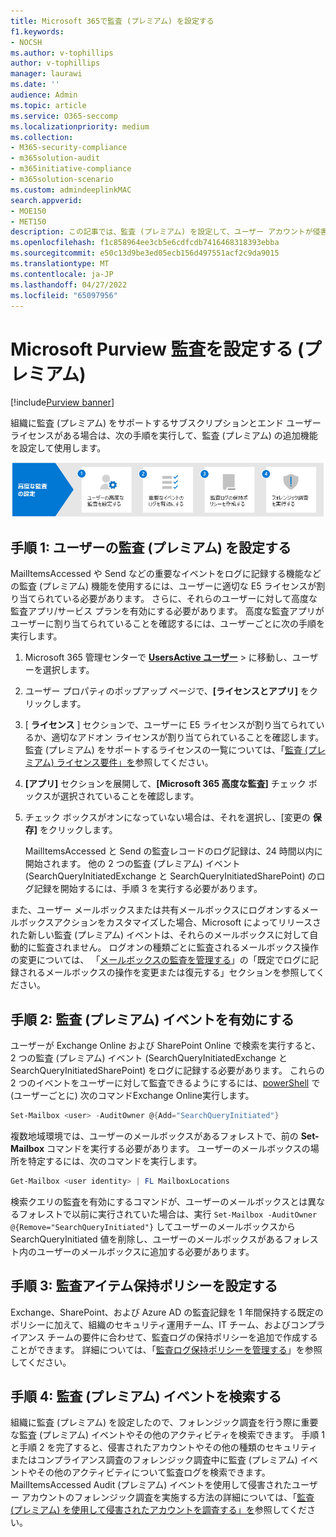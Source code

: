 ```yaml
---
title: Microsoft 365で監査 (プレミアム) を設定する
f1.keywords:
- NOCSH
ms.author: v-tophillips
author: v-tophillips
manager: laurawi
ms.date: ''
audience: Admin
ms.topic: article
ms.service: O365-seccomp
ms.localizationpriority: medium
ms.collection:
- M365-security-compliance
- m365solution-audit
- m365initiative-compliance
- m365solution-scenario
ms.custom: admindeeplinkMAC
search.appverid:
- MOE150
- MET150
description: この記事では、監査 (プレミアム) を設定して、ユーザー アカウントが侵害されたときにフォレンジック調査を実行したり、他のセキュリティ関連のインシデントを調査したりする方法について説明します。
ms.openlocfilehash: f1c858964ee3cb5e6cdfcdb7416468318393ebba
ms.sourcegitcommit: e50c13d9be3ed05ecb156d497551acf2c9da9015
ms.translationtype: MT
ms.contentlocale: ja-JP
ms.lasthandoff: 04/27/2022
ms.locfileid: "65097956"
---
```

# <a name="set-up-microsoft-purview-audit-premium"></a>Microsoft Purview 監査を設定する (プレミアム)

[!include[Purview banner](../includes/purview-rebrand-banner.md)]

組織に監査 (プレミアム) をサポートするサブスクリプションとエンド ユーザー ライセンスがある場合は、次の手順を実行して、監査 (プレミアム) の追加機能を設定して使用します。

![監査 (プレミアム) を設定するためのワークフロー。](../media/AdvancedAuditWorkflow.png)

## <a name="step-1-set-up-audit-premium-for-users"></a>手順 1: ユーザーの監査 (プレミアム) を設定する

MailItemsAccessed や Send などの重要なイベントをログに記録する機能などの監査 (プレミアム) 機能を使用するには、ユーザーに適切な E5 ライセンスが割り当てられている必要があります。 さらに、それらのユーザーに対して高度な監査アプリ/サービス プランを有効にする必要があります。 高度な監査アプリがユーザーに割り当てられていることを確認するには、ユーザーごとに次の手順を実行します。

1. Microsoft 365 管理センターで <a href="https://go.microsoft.com/fwlink/p/?linkid=834822" target="_blank">**UsersActive ユーザー**</a> > に移動し、ユーザーを選択します。

2. ユーザー プロパティのポップアップ ページで、**[ライセンスとアプリ]** をクリックします。

3. [ **ライセンス** ] セクションで、ユーザーに E5 ライセンスが割り当てられているか、適切なアドオン ライセンスが割り当てられていることを確認します。 監査 (プレミアム) をサポートするライセンスの一覧については、「[監査 (プレミアム) ライセンス要件」を](auditing-solutions-overview.md#audit-premium-1)参照してください。

4. **[アプリ]** セクションを展開して、**[Microsoft 365 高度な監査]** チェック ボックスが選択されていることを確認します。

5. チェック ボックスがオンになっていない場合は、それを選択し、[変更の **保存]** をクリックします。

   MailItemsAccessed と Send の監査レコードのログ記録は、24 時間以内に開始されます。 他の 2 つの監査 (プレミアム) イベント (SearchQueryInitiatedExchange と SearchQueryInitiatedSharePoint) のログ記録を開始するには、手順 3 を実行する必要があります。

また、ユーザー メールボックスまたは共有メールボックスにログオンするメールボックスアクションをカスタマイズした場合、Microsoft によってリリースされた新しい監査 (プレミアム) イベントは、それらのメールボックスに対して自動的に監査されません。 ログオンの種類ごとに監査されるメールボックス操作の変更については、 「[メールボックスの監査を管理する](enable-mailbox-auditing.md#change-or-restore-mailbox-actions-logged-by-default)」の「既定でログに記録されるメールボックスの操作を変更または復元する」セクションを参照してください。

## <a name="step-2-enable-audit-premium-events"></a>手順 2: 監査 (プレミアム) イベントを有効にする

ユーザーが Exchange Online および SharePoint Online で検索を実行すると、2 つの監査 (プレミアム) イベント (SearchQueryInitiatedExchange と SearchQueryInitiatedSharePoint) をログに記録する必要があります。 これらの 2 つのイベントをユーザーに対して監査できるようにするには、[powerShell](/powershell/exchange/connect-to-exchange-online-powershell) で (ユーザーごとに) 次のコマンドExchange Online実行します。

```powershell
Set-Mailbox <user> -AuditOwner @{Add="SearchQueryInitiated"}
```

複数地域環境では、ユーザーのメールボックスがあるフォレストで、前の **Set-Mailbox** コマンドを実行する必要があります。 ユーザーのメールボックスの場所を特定するには、次のコマンドを実行します。 

```powershell
Get-Mailbox <user identity> | FL MailboxLocations
```

検索クエリの監査を有効にするコマンドが、ユーザーのメールボックスとは異なるフォレストで以前に実行されていた場合は、実行 `Set-Mailbox -AuditOwner @{Remove="SearchQueryInitiated"}` してユーザーのメールボックスから SearchQueryInitiated 値を削除し、ユーザーのメールボックスがあるフォレスト内のユーザーのメールボックスに追加する必要があります。

## <a name="step-3-set-up-audit-retention-policies"></a>手順 3: 監査アイテム保持ポリシーを設定する

Exchange、SharePoint、および Azure AD の監査記録を 1 年間保持する既定のポリシーに加えて、組織のセキュリティ運用チーム、IT チーム、およびコンプライアンス チームの要件に合わせて、監査ログの保持ポリシーを追加で作成することができます。 詳細については、「[監査ログ保持ポリシーを管理する](audit-log-retention-policies.md)」を参照してください。

## <a name="step-4-search-for-audit-premium-events"></a>手順 4: 監査 (プレミアム) イベントを検索する

組織に監査 (プレミアム) を設定したので、フォレンジック調査を行う際に重要な監査 (プレミアム) イベントやその他のアクティビティを検索できます。 手順 1 と手順 2 を完了すると、侵害されたアカウントやその他の種類のセキュリティまたはコンプライアンス調査のフォレンジック調査中に監査 (プレミアム) イベントやその他のアクティビティについて監査ログを検索できます。 MailItemsAccessed Audit (プレミアム) イベントを使用して侵害されたユーザー アカウントのフォレンジック調査を実施する方法の詳細については、「[監査 (プレミアム) を使用して侵害されたアカウントを調査する」を](mailitemsaccessed-forensics-investigations.md)参照してください。
